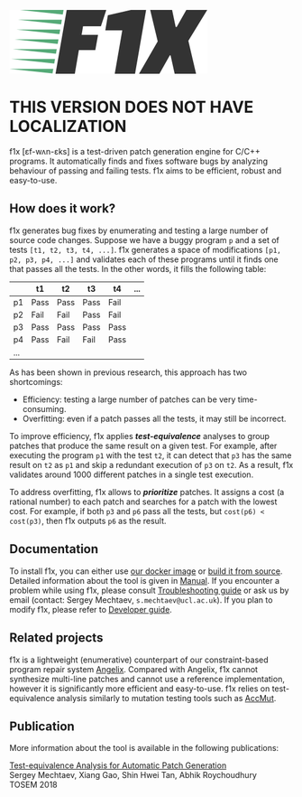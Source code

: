 ![logo](doc/logo.png)

# THIS VERSION DOES NOT HAVE LOCALIZATION

f1x [ɛf-wʌn-ɛks] is a test-driven patch generation engine for C/C++ programs. It automatically finds and fixes software bugs by analyzing behaviour of passing and failing tests. f1x aims to be efficient, robust and easy-to-use.

## How does it work? ##

f1x generates bug fixes by enumerating and testing a large number of source code changes. Suppose we have a buggy program `p` and a set of tests `[t1, t2, t3, t4, ...]`. f1x generates a space of modifications `[p1, p2, p3, p4, ...]` and validates each of these programs until it finds one that passes all the tests. In the other words, it fills the following table:

|    | t1   | t2   | t3   | t4   | ...
|----|------|------|------|------|----
| p1 | Pass | Pass | Pass | Fail
| p2 | Fail | Fail | Pass | Fail
| p3 | Pass | Pass | Pass | Pass
| p4 | Pass | Fail | Fail | Pass
|... |

As has been shown in previous research, this approach has two shortcomings:

* Efficiency: testing a large number of patches can be very time-consuming.
* Overfitting: even if a patch passes all the tests, it may still be incorrect.

To improve efficiency, f1x applies ***test-equivalence*** analyses to group patches that produce the same result on a given test. For example, after executing the program `p1` with the test `t2`, it can detect that `p3` has the same result on `t2` as `p1` and skip a redundant execution of `p3` on `t2`. As a result, f1x validates around 1000 different patches in a single test execution.

To address overfitting, f1x allows to ***prioritize*** patches. It assigns a cost (a rational number) to each patch and searches for a patch with the lowest cost. For example, if both `p3` and `p6` pass all the tests, but `cost(p6) < cost(p3)`, then f1x outputs `p6` as the result.


## Documentation ##

To install f1x, you can either use [our docker image](doc/Docker.md) or [build it from source](doc/BuildFromSource.md).
Detailed information about the tool is given in [Manual](doc/Manual.md). If you encounter a problem while using f1x, please consult [Troubleshooting guide](doc/Troubleshooting.md) or ask us by email (contact: Sergey Mechtaev, `s.mechtaev@ucl.ac.uk`). If you plan to modify f1x, please refer to [Developer guide](doc/Development.md).

## Related projects ##

f1x is a lightweight (enumerative) counterpart of our constraint-based program repair system [Angelix](https://github.com/mechtaev/angelix). Compared with Angelix, f1x cannot synthesize multi-line patches and cannot use a reference implementation, however it is significantly more efficient and easy-to-use. f1x relies on test-equivalence analysis similarly to mutation testing tools such as [AccMut](https://github.com/wangbo15/accmut).

## Publication ##

More information about the tool is available in the following publications:

[Test-equivalence Analysis for Automatic Patch Generation](https://abhikrc.com/pdf/TOSEM18.pdf
)<br>
Sergey Mechtaev, Xiang Gao, Shin Hwei Tan, Abhik Roychoudhury<br>
TOSEM 2018
